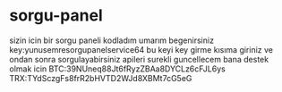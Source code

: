 # sorgu-panel
sizin icin bir sorgu paneli kodladım umarım begenirsiniz key:yunusemresorgupanelservice64 bu keyi key girme kısıma giriniz ve ondan sonra sorgulayabirsiniz apileri surekli guncellecem bana destek olmak icin  BTC:39NUneq88Jt6fRyzZBAa8DYCLz6cFJL6ys
TRX:TYdSczgFs8frR2bHVTD2WJd8XBMt7cG5eG
